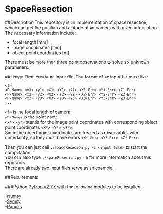 SpaceResection
==========

##Description
This repository is an implementation of space resection, which can get the position and attitude of an camera with given information.
The necessary information include:  
+ focal length [mm]  
+ image coordinates [mm]  
+ object point coordinates [m]  

There must be more than three point observations to solve six unknown parameters.

##Usage
First, create an input file. The format of an input file must like:
```
<f>
<P-Name> <x1> <y1> <X1> <Y1> <Z1> <X1-Err> <Y1-Err> <Z1-Err>
<P-Name> <x2> <y2> <X2> <Y2> <Z2> <X2-Err> <Y2-Err> <Z2-Err>
<P-Name> <x3> <y3> <X3> <Y3> <Z3> <X3-Err> <Y3-Err> <Z3-Err>
...
```
`<f>` is the focal length of camera.  
`<P-Name>` is the point name.  
`<x*> <y*>` stands for the image point coordinates with corresponding object point coordinates `<X*> <Y*> <Z*>`.  
Since the object point coordinates are treated as observables with uncertainty, so they must have errors `<X*-Err> <Y*-Err> <Z*-Err>`.

Then you can just call `./spaceResecion.py -i <input file>` to start the computation.  
You can also type `./spaceResecion.py -h` for more information about this repository.  
There are already two input files serve as an example.


##Requirements

###Python
[Python v2.7.X](https://www.python.org) with the following modules to be installed.

-[Numpy](http://www.numpy.org)  
-[Sympy](http://www.sympy.org/en/index.html)  
-[Pandas](http://pandas.pydata.org/)  
